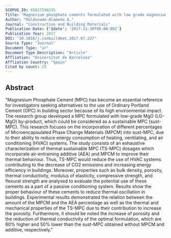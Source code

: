 ```yaml
---
SCOPUS_ID: 85027590335
Title: "Magnesium phosphate cements formulated with low grade magnesium oxide incorporating phase change materials for thermal energy storage"
Author: "Maldonado-Alameda A."
Journal: "Construction and Building Materials"
Publication Date: {'$date': '2017-11-30T00:00:00Z'}
Publication Year: 2017
DOI: "10.1016/j.conbuildmat.2017.07.227"
Source Type: "Journal"
Document Type: "ar"
Document Type Description: "Article"
Affliation: "Universitat de Barcelona"
Affliation Country: "Spain"
Cited by count: 23
---
```


## Abstract
"Magnesium Phosphate Cement (MPC) has become an essential reference for investigators seeking alternatives to the use of Ordinary Portland Cement (OPC) in building sector because of its high environmental impact. The research group developed a MPC formulated with low-grade MgO (LG-MgO) by-product, which could be considered as a sustainable MPC (sust-MPC). This research focuses on the incorporation of different percentages of Microencapsulated Phase Change Materials (MPCM) into sust-MPC, due to their ability to reduce energy consumption of heating, ventilating, and air conditioning (HVAC) systems. The study consists of an exhaustive characterization of thermal sustainable MPC (TS-MPC) dosages which incorporate air-entraining additive (AEA) and MPCM to improve their thermal behaviour. Thus, TS-MPC would reduce the use of HVAC systems contributing to the decrease of CO2 emissions and increasing energy efficiency in buildings. Moreover, properties such as bulk density, porosity, thermal conductivity, modulus of elasticity, compressive strength, and flexural strength are analysed to evaluate the potential use of these cements as a part of a passive conditioning system. Results show the proper behaviour of these cements to reduce thermal oscillation in buildings. Experimental results demonstrated the relation between the amount of the MPCM and the AEA percentage as well as the thermal and mechanical properties of the TS-MPC due to their contribution to increase the porosity. Furthermore, it should be noted the increase of porosity and the reduction of thermal conductivity of the optimal formulation, which are 60% higher and 50% lower than the sust-MPC obtained without MPCM and additive, respectively."

